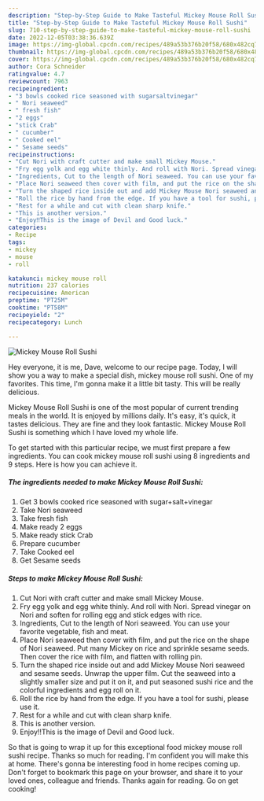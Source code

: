 ```yaml
---
description: "Step-by-Step Guide to Make Tasteful Mickey Mouse Roll Sushi"
title: "Step-by-Step Guide to Make Tasteful Mickey Mouse Roll Sushi"
slug: 710-step-by-step-guide-to-make-tasteful-mickey-mouse-roll-sushi
date: 2022-12-05T03:38:36.639Z
image: https://img-global.cpcdn.com/recipes/489a53b376b20f58/680x482cq70/mickey-mouse-roll-sushi-recipe-main-photo.jpg
thumbnail: https://img-global.cpcdn.com/recipes/489a53b376b20f58/680x482cq70/mickey-mouse-roll-sushi-recipe-main-photo.jpg
cover: https://img-global.cpcdn.com/recipes/489a53b376b20f58/680x482cq70/mickey-mouse-roll-sushi-recipe-main-photo.jpg
author: Cora Schneider
ratingvalue: 4.7
reviewcount: 7963
recipeingredient:
- "3 bowls cooked rice seasoned with sugarsaltvinegar"
- " Nori seaweed"
- " fresh fish"
- "2 eggs"
- "stick Crab"
- " cucumber"
- " Cooked eel"
- " Sesame seeds"
recipeinstructions:
- "Cut Nori with craft cutter and make small Mickey Mouse."
- "Fry egg yolk and egg white thinly. And roll with Nori. Spread vinegar on Nori and soften for rolling egg and stick edges with rice."
- "Ingredients, Cut to the length of Nori seaweed. You can use your favorite vegetable, fish and meat."
- "Place Nori seaweed then cover with film, and put the rice on the shape of Nori seaweed. Put many Mickey on rice and sprinkle sesame seeds. Then cover the rice with film, and flatten with rolling pin."
- "Turn the shaped rice inside out and add Mickey Mouse Nori seaweed and sesame seeds. Unwrap the upper film. Cut the seaweed into a slightly smaller size and put it on it, and put seasoned sushi rice and the colorful ingredients and egg roll on it."
- "Roll the rice by hand from the edge. If you have a tool for sushi, please use it."
- "Rest for a while and cut with clean sharp knife."
- "This is another version."
- "Enjoy‼️This is the image of Devil and Good luck."
categories:
- Recipe
tags:
- mickey
- mouse
- roll

katakunci: mickey mouse roll 
nutrition: 237 calories
recipecuisine: American
preptime: "PT25M"
cooktime: "PT58M"
recipeyield: "2"
recipecategory: Lunch

---
```



![Mickey Mouse Roll Sushi](https://img-global.cpcdn.com/recipes/489a53b376b20f58/680x482cq70/mickey-mouse-roll-sushi-recipe-main-photo.jpg)

Hey everyone, it is me, Dave, welcome to our recipe page. Today, I will show you a way to make a special dish, mickey mouse roll sushi. One of my favorites. This time, I'm gonna make it a little bit tasty. This will be really delicious.



Mickey Mouse Roll Sushi is one of the most popular of current trending meals in the world. It is enjoyed by millions daily. It's easy, it's quick, it tastes delicious. They are fine and they look fantastic. Mickey Mouse Roll Sushi is something which I have loved my whole life.


To get started with this particular recipe, we must first prepare a few ingredients. You can cook mickey mouse roll sushi using 8 ingredients and 9 steps. Here is how you can achieve it.

<!--inarticleads1-->

##### The ingredients needed to make Mickey Mouse Roll Sushi:

1. Get 3 bowls cooked rice seasoned with sugar+salt+vinegar
1. Take  Nori seaweed
1. Take  fresh fish
1. Make ready 2 eggs
1. Make ready stick Crab
1. Prepare  cucumber
1. Take  Cooked eel
1. Get  Sesame seeds




<!--inarticleads2-->

##### Steps to make Mickey Mouse Roll Sushi:

1. Cut Nori with craft cutter and make small Mickey Mouse.
1. Fry egg yolk and egg white thinly. And roll with Nori. Spread vinegar on Nori and soften for rolling egg and stick edges with rice.
1. Ingredients, Cut to the length of Nori seaweed. You can use your favorite vegetable, fish and meat.
1. Place Nori seaweed then cover with film, and put the rice on the shape of Nori seaweed. Put many Mickey on rice and sprinkle sesame seeds. Then cover the rice with film, and flatten with rolling pin.
1. Turn the shaped rice inside out and add Mickey Mouse Nori seaweed and sesame seeds. Unwrap the upper film. Cut the seaweed into a slightly smaller size and put it on it, and put seasoned sushi rice and the colorful ingredients and egg roll on it.
1. Roll the rice by hand from the edge. If you have a tool for sushi, please use it.
1. Rest for a while and cut with clean sharp knife.
1. This is another version.
1. Enjoy‼️This is the image of Devil and Good luck.




So that is going to wrap it up for this exceptional food mickey mouse roll sushi recipe. Thanks so much for reading. I'm confident you will make this at home. There's gonna be interesting food in home recipes coming up. Don't forget to bookmark this page on your browser, and share it to your loved ones, colleague and friends. Thanks again for reading. Go on get cooking!
